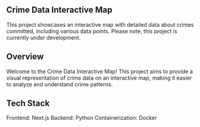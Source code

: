 ## Crime Data Interactive Map
This project showcases an interactive map with detailed data about crimes committed, including various data points. Please note, this project is currently under development.

## Overview
Welcome to the Crime Data Interactive Map! This project aims to provide a visual representation of crime data on an interactive map, making it easier to analyze and understand crime patterns.

## Tech Stack
Frontend: Next.js
Backend: Python
Containerization: Docker

